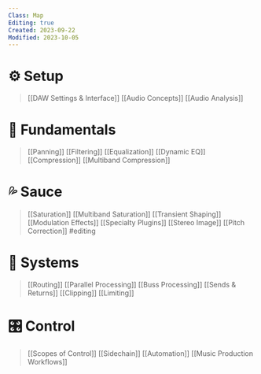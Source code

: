 ```yaml
---
Class: Map
Editing: true
Created: 2023-09-22
Modified: 2023-10-05
---
```


# ⚙️ Setup

> [[DAW Settings & Interface]]
> [[Audio Concepts]]
> [[Audio Analysis]]

# 🧬 Fundamentals

> [[Panning]]
> [[Filtering]]
> [[Equalization]]
> [[Dynamic EQ]]
> [[Compression]]
> [[Multiband Compression]]

# 💦 Sauce

> [[Saturation]]
> [[Multiband Saturation]]
> [[Transient Shaping]]
> [[Modulation Effects]]
> [[Specialty Plugins]]
> [[Stereo Image]]
> [[Pitch Correction]] #editing

# 🧠 Systems

> [[Routing]]
> [[Parallel Processing]]
> [[Buss Processing]]
> [[Sends & Returns]]
> [[Clipping]]
> [[Limiting]]

# 🎛️ Control

> [[Scopes of Control]]
> [[Sidechain]]
> [[Automation]]
> [[Music Production Workflows]]
